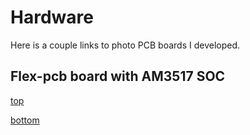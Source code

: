 Hardware
========

Here is a couple links to photo PCB boards I developed.

## Flex-pcb board with AM3517 SOC

[top](https://www.dropbox.com/s/ohm201nzyqqy7gx/Rigid-flex_top.jpg?dl=0)

[bottom](https://www.dropbox.com/s/ijya4gm2fxvbvf1/Rigid-flex_bottom.jpg?dl=0)
